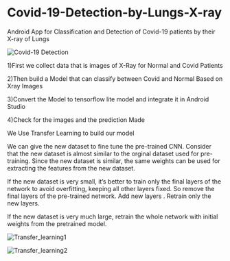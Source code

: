 # Covid-19-Detection-by-Lungs-X-ray
Android App for Classification and Detection of Covid-19 patients by their X-ray of Lungs

![Covid-19 Detection](https://user-images.githubusercontent.com/37294597/82539078-6a458100-9b6a-11ea-9c03-556ace8dc10f.gif)

1)First we collect data that is images of X-Ray for Normal and Covid Patients 

2)Then build a Model that can classify between Covid and Normal Based on Xray Images 

3)Convert the Model to tensorflow lite model and integrate it in Android Studio

4)Check for the images and the prediction Made

We Use Transfer Learning to build our model

We can give the new dataset to fine tune the pre-trained CNN. Consider that the new dataset is almost similar to the orginal dataset used for pre-training. Since the new dataset is similar, the same weights can be used for extracting the features from the new dataset.

If the new dataset is very small, it’s better to train only the final layers of the network to avoid overfitting, keeping all other layers fixed. So remove the final layers of the pre-trained network. Add new layers . Retrain only the new layers.

If the new dataset is very much large, retrain the whole network with initial weights from the pretrained model.

![Transfer_learning1](https://miro.medium.com/max/1400/1*9GTEzcO8KxxrfutmtsPs3Q.png)

![Transfer_learning2](https://miro.medium.com/max/1400/1*Ww3AMxZeoiB84GVSRBr4Bw.png)

